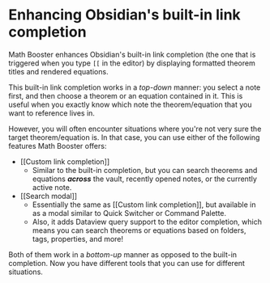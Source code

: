 # Enhancing Obsidian's built-in link completion

Math Booster enhances Obsidian's built-in link completion (the one that is triggered when you type `[[` in the editor) by displaying formatted theorem titles and rendered equations.

This built-in link completion works in a *top-down* manner: you select a note first, and then choose a theorem or an equation contained in it.
This is useful when you exactly know which note the theorem/equation that you want to reference lives in.

However, you will often encounter situations where you're not very sure the target theorem/equation is. In that case, you can use either of the following features Math Booster offers:

- [[Custom link completion]]
	- Similar to the built-in completion, but you can search theorems and equations ***across*** the vault, recently opened notes, or the currently active note.
- [[Search modal]]
	- Essentially the same as [[Custom link completion]], but available in as a modal similar to Quick Switcher or Command Palette.
	- Also, it adds Dataview query support to the editor completion, which means you can search theorems or equations based on folders, tags, properties, and more!

Both of them work in a *bottom-up* manner as opposed to the built-in completion. Now you have different tools that you can use for different situations.
